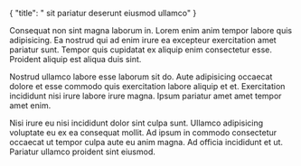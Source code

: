 {
  "title": " sit pariatur deserunt eiusmod ullamco"
}

Consequat non sint magna laborum in. Lorem enim anim tempor labore quis adipisicing. Ea nostrud qui ad enim irure ea excepteur exercitation amet pariatur sunt. Tempor quis cupidatat ex aliquip enim consectetur esse. Proident aliquip est aliqua duis sint.

Nostrud ullamco labore esse laborum sit do. Aute adipisicing occaecat dolore et esse commodo quis exercitation labore aliquip et et. Exercitation incididunt nisi irure labore irure magna. Ipsum pariatur amet amet tempor amet enim.

Nisi irure eu nisi incididunt dolor sint culpa sunt. Ullamco adipisicing voluptate eu ex ea consequat mollit. Ad ipsum in commodo consectetur occaecat ut tempor culpa aute eu anim magna. Ad officia incididunt et ut. Pariatur ullamco proident sint eiusmod.